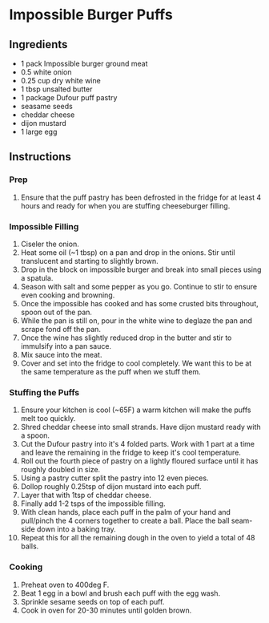 # Impossible Burger Puffs

## Ingredients

+ 1 pack Impossible burger ground meat
+ 0.5 white onion
+ 0.25 cup dry white wine
+ 1 tbsp unsalted butter
+ 1 package Dufour puff pastry
+ seasame seeds
+ cheddar cheese
+ dijon mustard
+ 1 large egg

## Instructions

### Prep
1. Ensure that the puff pastry has been defrosted in the fridge for at least 4 hours and ready for when you are stuffing cheeseburger filling.

### Impossible Filling
1. Ciseler the onion.
2. Heat some oil (~1 tbsp) on a pan and drop in the onions. Stir until translucent and starting to slightly brown.
3. Drop in the block on impossible burger and break into small pieces using a spatula.
4. Season with salt and some pepper as you go. Continue to stir to ensure even cooking and browning.
5. Once the impossible has cooked and has some crusted bits throughout, spoon out of the pan.
6. While the pan is still on, pour in the white wine to deglaze the pan and scrape fond off the pan.
7. Once the wine has slightly reduced drop in the butter and stir to immulsify into a pan sauce.
8. Mix sauce into the meat.
9. Cover and set into the fridge to cool completely. We want this to be at the same temperature as the puff when we stuff them.

### Stuffing the Puffs
1. Ensure your kitchen is cool (~65F) a warm kitchen will make the puffs melt too quickly.
2. Shred cheddar cheese into small strands. Have dijon mustard ready with a spoon.
3. Cut the Dufour pastry into it's 4 folded parts. Work with 1 part at a time and leave the remaining in the fridge to keep it's cool temperature.
4. Roll out the fourth piece of pastry on a lightly floured surface until it has roughly doubled in size.
5. Using a pastry cutter split the pastry into 12 even pieces.
6. Dollop roughly 0.25tsp of dijon mustard into each puff.
7. Layer that with 1tsp of cheddar cheese.
8. Finally add 1-2 tsps of the impossible filling.
9. With clean hands, place each puff in the palm of your hand and pull/pinch the 4 corners together to create a ball. Place the ball seam-side down into a baking tray.
10. Repeat this for all the remaining dough in the oven to yield a total of 48 balls.

### Cooking
1. Preheat oven to 400deg F.
2. Beat 1 egg in a bowl and brush each puff with the egg wash.
3. Sprinkle sesame seeds on top of each puff.
4. Cook in oven for 20-30 minutes until golden brown.
